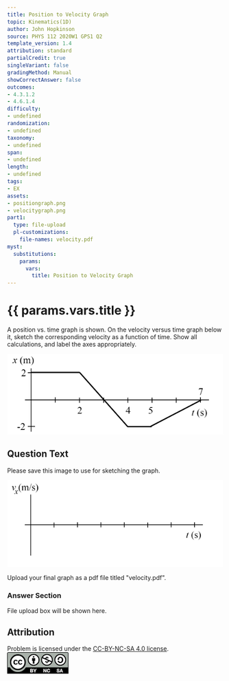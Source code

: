 ```yaml
---
title: Position to Velocity Graph
topic: Kinematics(1D)
author: John Hopkinson
source: PHYS 112 2020W1 GPS1 Q2
template_version: 1.4
attribution: standard
partialCredit: true
singleVariant: false
gradingMethod: Manual
showCorrectAnswer: false
outcomes:
- 4.3.1.2
- 4.6.1.4
difficulty:
- undefined
randomization:
- undefined
taxonomy:
- undefined
span:
- undefined
length:
- undefined
tags:
- EX
assets:
- positiongraph.png
- velocitygraph.png
part1:
  type: file-upload
  pl-customizations:
    file-names: velocity.pdf
myst:
  substitutions:
    params:
      vars:
        title: Position to Velocity Graph
---
```

# {{ params.vars.title }}
A position vs. time graph is shown. On the velocity versus time graph below it, sketch the corresponding velocity as a function of time. Show all calculations, and label the axes appropriately.

<img src="positiongraph.png" alt = "This is an image of a position (m) vs. time (s) graph. The y-axis is labelled 'x (m)' and ranges from -2 to 2. The x-axis is labelled 't (s)' and ranges from 0 to 7 seconds, each in 1 second increments. From 0s to 2s, it is a constant 2 metres. From 2s to 4s, there is a downwards linear slope: 2m at 2s, 0m at 3s, and -2m at 4s. From 4s to 5s it is a constant -2m. From 5s to 7s it is a steady upwards linear slope; -2m at 5s and 0m at 7s.">

## Question Text

Please save this image to use for sketching the graph.

<img src="velocitygraph.png" alt = "This image is of an empty velocity vs. time graph. The y-axis is labelled 'v_x (m/s)' while the x-axis is labelled 't (s)'. There are 7 equidistant empty line markings along the x-axis. ">

Upload your final graph as a pdf file titled "velocity.pdf".

### Answer Section

File upload box will be shown here.

## Attribution

Problem is licensed under the [CC-BY-NC-SA 4.0 license](https://creativecommons.org/licenses/by-nc-sa/4.0/).<br> ![The Creative Commons 4.0 license requiring attribution-BY, non-commercial-NC, and share-alike-SA license.](https://raw.githubusercontent.com/firasm/bits/master/by-nc-sa.png)